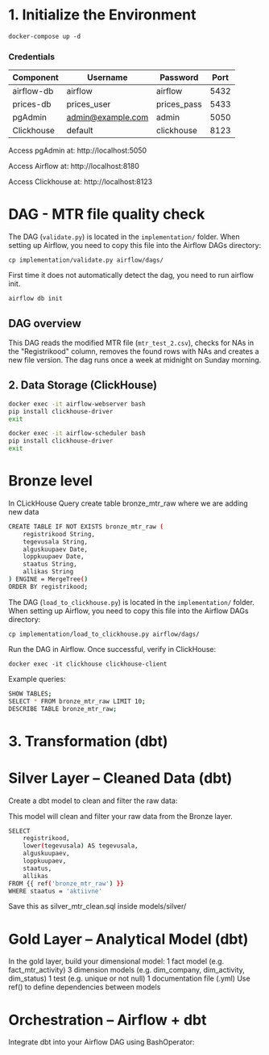 # 1. Initialize the Environment

```shell
docker-compose up -d
```

### Credentials

| Component    | Username           | Password     | Port  |
|--------------|--------------------|--------------|-------|
| airflow-db   | airflow            | airflow      | 5432  |
| prices-db    | prices_user        | prices_pass  | 5433  |
| pgAdmin      | admin@example.com  | admin        | 5050  |
| Clickhouse   | default            | clickhouse   | 8123  |

Access pgAdmin at:
http://localhost:5050

Access Airflow at:
http://localhost:8180

Access Clickhouse at:
http://localhost:8123

# DAG - MTR file quality check

The DAG (`validate.py`) is located in the `implementation/` folder. When setting up Airflow, you need to copy this file into the Airflow DAGs directory:

`cp implementation/validate.py airflow/dags/`

First time it does not automatically detect the dag, you need to run airflow init.

`airflow db init`


## DAG overview

This DAG reads the modified MTR file (`mtr_test_2.csv`), checks for NAs in the "Registrikood" column, removes the found rows with NAs and creates a new file version. The dag runs once a week at midnight on Sunday morning.

## 2. Data Storage (ClickHouse)  

```bash 
docker exec -it airflow-webserver bash
pip install clickhouse-driver
exit

docker exec -it airflow-scheduler bash
pip install clickhouse-driver
exit
```
# Bronze level

In CLickHouse Query create table bronze_mtr_raw where we are adding new data

```bash 
CREATE TABLE IF NOT EXISTS bronze_mtr_raw (
    registrikood String,
    tegevusala String,
    alguskuupaev Date,
    loppkuupaev Date,
    staatus String,
    allikas String
) ENGINE = MergeTree()
ORDER BY registrikood;
```

The DAG (`load_to_clickhouse.py`) is located in the `implementation/` folder. When setting up Airflow, you need to copy this file into the Airflow DAGs directory:

```cp implementation/load_to_clickhouse.py airflow/dags/```

Run the DAG in Airflow. Once successful, verify in ClickHouse:

`docker exec -it clickhouse clickhouse-client`

Example queries:
```bash
SHOW TABLES;
SELECT * FROM bronze_mtr_raw LIMIT 10;
DESCRIBE TABLE bronze_mtr_raw;
```
# 3. Transformation (dbt)
# Silver Layer – Cleaned Data (dbt)

Create a dbt model to clean and filter the raw data:

This model will clean and filter your raw data from the Bronze layer.
```bash
SELECT
    registrikood,
    lower(tegevusala) AS tegevusala,
    alguskuupaev,
    loppkuupaev,
    staatus,
    allikas
FROM {{ ref('bronze_mtr_raw') }}
WHERE staatus = 'aktiivne'
```
Save this as silver_mtr_clean.sql inside models/silver/

# Gold Layer – Analytical Model (dbt)

In the gold layer, build your dimensional model:
1 fact model (e.g. fact_mtr_activity)
3 dimension models (e.g. dim_company, dim_activity, dim_status)
1 test (e.g. unique or not null)
1 documentation file (.yml)
Use ref() to define dependencies between models

# Orchestration – Airflow + dbt

Integrate dbt into your Airflow DAG using BashOperator:
